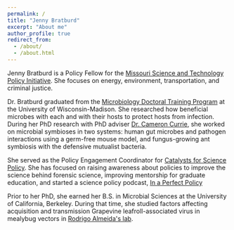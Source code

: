 ```yaml
---
permalink: /
title: "Jenny Bratburd"
excerpt: "About me"
author_profile: true
redirect_from: 
  - /about/
  - /about.html
---
```


Jenny Bratburd is a Policy Fellow for the [Missouri Science and Technology Policy Initiative](https://mostpolicyinitiative.org/). She focuses on energy, environment, transportation, and criminal justice. 

Dr. Bratburd graduated from the [Microbiology Doctoral Training Program](https://microbiology.wisc.edu/) at the University of Wisconsin-Madison. She researched how beneficial microbes with each and with their hosts to protect hosts from infection. During her PhD research with PhD adviser [Dr. Cameron Currie](https://currielab.wisc.edu/), she worked on microbial symbioses in two systems: human gut microbes and pathogen interactions using a germ-free mouse model, and fungus-growing ant symbiosis with the defensive mutualist bacteria.

She served as the Policy Engagement Coordinator for [Catalysts for Science Policy](https://casp.wisc.edu/). She has focused on raising awareness about policies to improve the science behind forensic science, improving mentorship for graduate education, and started a science policy podcast, [In a Perfect Policy](https://www.buzzsprout.com/637657)

Prior to her PhD, she earned her B.S. in Microbial Sciences at the University of California, Berkeley. During that time, she studied factors affecting acquisition and transmission Grapevine leafroll-associated virus in mealybug vectors in [Rodrigo Almeida's lab](https://nature.berkeley.edu/almeidalab/). 



